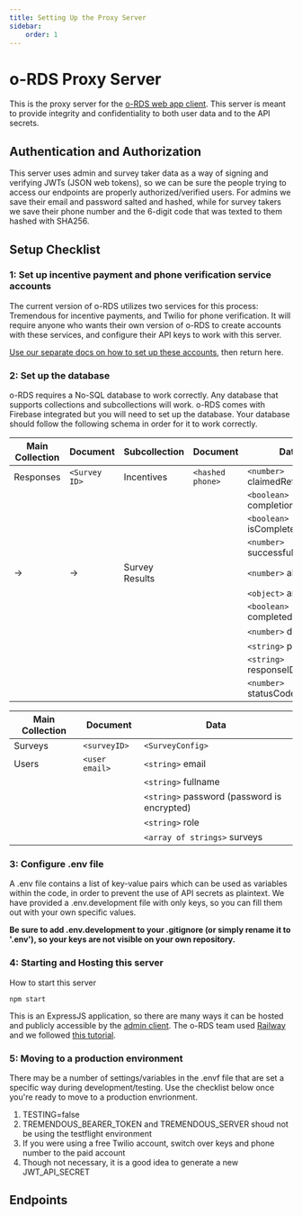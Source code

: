 ```yaml
---
title: Setting Up the Proxy Server
sidebar: 
    order: 1
---
```


# o-RDS Proxy Server

This is the proxy server for the [o-RDS web app client](https://github.com/o-RDS/o-rds-web-app). This server is meant to provide integrity and confidentiality to both user data and to the API secrets. 


## Authentication and Authorization
This server uses admin and survey taker data as a way of signing and verifying JWTs (JSON web tokens), so we can be sure the people trying to access our endpoints are properly authorized/verified users. For admins we save their email and password salted and hashed, while for survey takers we save their phone number and the 6-digit code that was texted to them hashed with SHA256.


## Setup Checklist

### 1: Set up incentive payment and phone verification service accounts
The current version of o-RDS utilizes two services for this process: Tremendous for incentive payments, and Twilio for phone verification. It will require anyone who wants their own version of o-RDS to create accounts with these services, and configure their API keys to work with this server. 

[Use our separate docs on how to set up these accounts](/getting-started/api-keys), then return here. 

### 2: Set up the database 

o-RDS requires a No-SQL database to work correctly. Any database that supports collections and subcollections will work. o-RDS comes with Firebase integrated but you will need to set up the database. Your database should follow the following schema in order for it to work correctly.

| Main Collection | Document     | Subcollection                             | Document       | Data                         |
|---------------|--------------|-------------------------------------------|----------------|------------------------------|
| Responses     | `<Survey ID>`  | Incentives                                | `<hashed phone>` | `<number>` claimedReferrals    |
|               |              |                                           |                | `<boolean>` completionClaimed  |
|               |              |                                           |                | `<boolean>` isComplete         |
|               |              |                                           |                | `<number>` successfulReferrals |
| ->            | ->           | Survey Results                            | <responseID>   | `<number>` alias               |
|               |              |                                           |                | `<object>` answers             |
|               |              |                                           |                | `<boolean>` completed          |
|               |              |                                           |                | `<number>` depth               |
|               |              |                                           |                | `<string>` parentID            |
|               |              |                                           |                | `<string>` responseID          |
|               |              |                                           |                | `<number>` statusCode          |

| Main Collection | Document     | Data                                      |               
|---------------|--------------|---------------------------------------------|
| Surveys       | `<surveyID>`   | `<SurveyConfig>`                            |                
| Users         | `<user email>` | `<string>` email                            |                
|               |              | `<string>` fullname                         |                
|               |              | `<string>` password (password is encrypted) |                
|               |              | `<string>` role                             |                
|               |              | `<array of strings>` surveys                |                




### 3: Configure .env file
A .env file contains a list of key-value pairs which can be used as variables within the code, in order to prevent the use of API secrets as plaintext. We have provided a .env.development file with only keys, so you can fill them out with your own specific values.

**Be sure to add .env.development to your .gitignore (or simply rename it to '.env'), so your keys are not visible on your own repository.**

### 4: Starting and Hosting this server
How to start this server

    npm start


This is an ExpressJS application, so there are many ways it can be hosted and publicly accessible by the [admin client](https://github.com/o-RDS/o-rds-web-app). The o-RDS team used [Railway](https://railway.app/) and we followed [this tutorial](https://developer.mozilla.org/en-US/docs/Learn/Server-side/Express_Nodejs/deployment). 

### 5: Moving to a production environment
There may be a number of settings/variables in the .envf file that are set a specific way during development/testing. Use the checklist below once you're ready to move to a production envrionment. 

1. TESTING=false
2. TREMENDOUS_BEARER_TOKEN and TREMENDOUS_SERVER shoud not be using the testflight environment
3. If you were using a free Twilio account, switch over keys and phone number to the paid account
4. Though not necessary, it is a good idea to generate a new JWT_API_SECRET

[comment]: <> (This will be where we can link to the OpenAPI spec document)
## Endpoints
